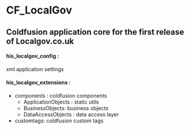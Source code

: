 # CF_LocalGov
## Coldfusion application core for the first release of Localgov.co.uk

####  his_localgov_config :
xml application settings
####  his_localgov_extensions :
  * components : coldfusion components
      -  ApplicationObjects : static utils
      -  BusinessObjects: business objects
      -  DataAccessObjects : data access layer
  * customtags:   coldfusion custom tags
